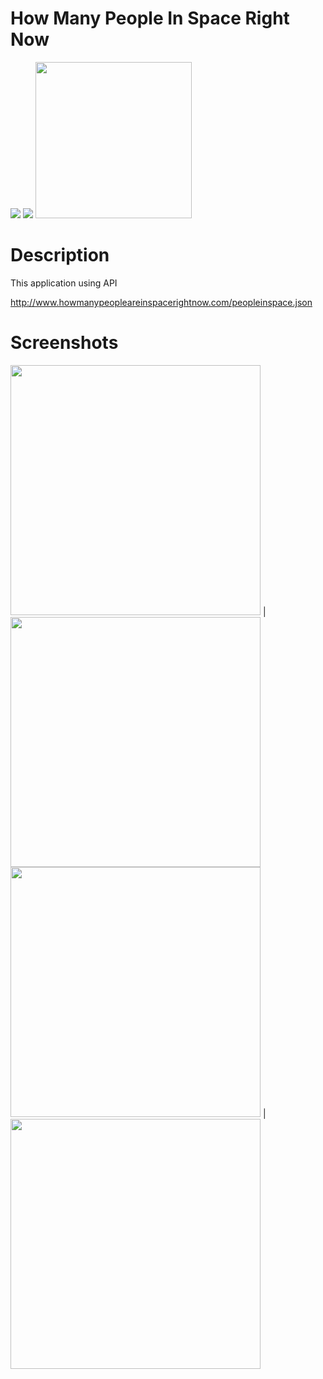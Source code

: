 # How Many People In Space Right Now

![](https://vbr.wocr.tk/badge?page_id=how-many-people-in-space-android&color=55acb7&logo=Github)
<img src="https://camo.githubusercontent.com/97d4586afa582b2dcec2fa8ed7c84d02977a21c2dd1578ade6d48ed82296eb10/68747470733a2f2f6261646765732e66726170736f66742e636f6d2f6f732f76312f6f70656e2d736f757263652e7376673f763d313033"  >
<img src="https://user-images.githubusercontent.com/62841905/107827647-42e9b080-6d98-11eb-945c-a5079a4d57c0.png"  width="250" height="250">

# Description
This application using API

http://www.howmanypeopleareinspacerightnow.com/peopleinspace.json
# Screenshots

<img src="https://user-images.githubusercontent.com/62841905/107831147-73cce400-6d9e-11eb-8a40-c616f6b372b7.gif"  width="400"> | <img src="https://user-images.githubusercontent.com/62841905/107828205-6cefa280-6d99-11eb-89d5-da27e396292b.jpg"  width="400" > 
<img src="https://user-images.githubusercontent.com/62841905/107828212-6f51fc80-6d99-11eb-8170-4dcf702fd188.jpg"  width="400">  | <img src="https://user-images.githubusercontent.com/62841905/107828216-70832980-6d99-11eb-8102-9d5deeb74e9d.jpg"  width="400" >
